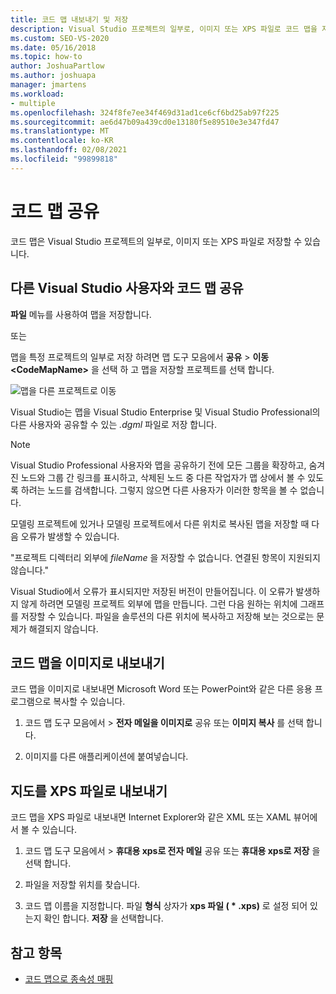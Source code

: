 ```yaml
---
title: 코드 맵 내보내기 및 저장
description: Visual Studio 프로젝트의 일부로, 이미지 또는 XPS 파일로 코드 맵을 저장 하는 방법에 대해 알아봅니다.
ms.custom: SEO-VS-2020
ms.date: 05/16/2018
ms.topic: how-to
author: JoshuaPartlow
ms.author: joshuapa
manager: jmartens
ms.workload:
- multiple
ms.openlocfilehash: 324f8fe7ee34f469d31ad1ce6cf6bd25ab97f225
ms.sourcegitcommit: ae6d47b09a439cd0e13180f5e89510e3e347fd47
ms.translationtype: MT
ms.contentlocale: ko-KR
ms.lasthandoff: 02/08/2021
ms.locfileid: "99899818"
---
```

# <a name="share-code-maps"></a>코드 맵 공유

코드 맵은 Visual Studio 프로젝트의 일부로, 이미지 또는 XPS 파일로 저장할 수 있습니다.

## <a name="share-a-code-map-with-other-visual-studio-users"></a>다른 Visual Studio 사용자와 코드 맵 공유

**파일** 메뉴를 사용하여 맵을 저장합니다.

또는

맵을 특정 프로젝트의 일부로 저장 하려면 맵 도구 모음에서 **공유**  >  **이동 \<CodeMapName>** 을 선택 하 고 맵을 저장할 프로젝트를 선택 합니다.

![맵을 다른 프로젝트로 이동](../modeling/media/codemapsmovemapmenu.png)

Visual Studio는 맵을 Visual Studio Enterprise 및 Visual Studio Professional의 다른 사용자와 공유할 수 있는 *.dgml* 파일로 저장 합니다.

> [!NOTE]
> Visual Studio Professional 사용자와 맵을 공유하기 전에 모든 그룹을 확장하고, 숨겨진 노드와 그룹 간 링크를 표시하고, 삭제된 노드 중 다른 작업자가 맵 상에서 볼 수 있도록 하려는 노드를 검색합니다. 그렇지 않으면 다른 사용자가 이러한 항목을 볼 수 없습니다.
>
> 모델링 프로젝트에 있거나 모델링 프로젝트에서 다른 위치로 복사된 맵을 저장할 때 다음 오류가 발생할 수 있습니다.
>
> "프로젝트 디렉터리 외부에 *fileName* 을 저장할 수 없습니다. 연결된 항목이 지원되지 않습니다."
>
> Visual Studio에서 오류가 표시되지만 저장된 버전이 만들어집니다. 이 오류가 발생하지 않게 하려면 모델링 프로젝트 외부에 맵을 만듭니다. 그런 다음 원하는 위치에 그래프를 저장할 수 있습니다. 파일을 솔루션의 다른 위치에 복사하고 저장해 보는 것으로는 문제가 해결되지 않습니다.

## <a name="export-a-code-map-as-an-image"></a>코드 맵을 이미지로 내보내기

코드 맵을 이미지로 내보내면 Microsoft Word 또는 PowerPoint와 같은 다른 응용 프로그램으로 복사할 수 있습니다.

1. 코드 맵 도구 모음에서   >  **전자 메일을 이미지로** 공유 또는 **이미지 복사** 를 선택 합니다.

2. 이미지를 다른 애플리케이션에 붙여넣습니다.

## <a name="export-the-map-as-an-xps-file"></a>지도를 XPS 파일로 내보내기

코드 맵을 XPS 파일로 내보내면 Internet Explorer와 같은 XML 또는 XAML 뷰어에서 볼 수 있습니다.

1. 코드 맵 도구 모음에서   >  **휴대용 xps로 전자 메일** 공유 또는 **휴대용 xps로 저장** 을 선택 합니다.

2. 파일을 저장할 위치를 찾습니다.

3. 코드 맵 이름을 지정합니다. 파일 **형식** 상자가 **xps 파일 ( \* .xps)** 로 설정 되어 있는지 확인 합니다. **저장** 을 선택합니다.

## <a name="see-also"></a>참고 항목

- [코드 맵으로 종속성 매핑](../modeling/map-dependencies-across-your-solutions.md)
